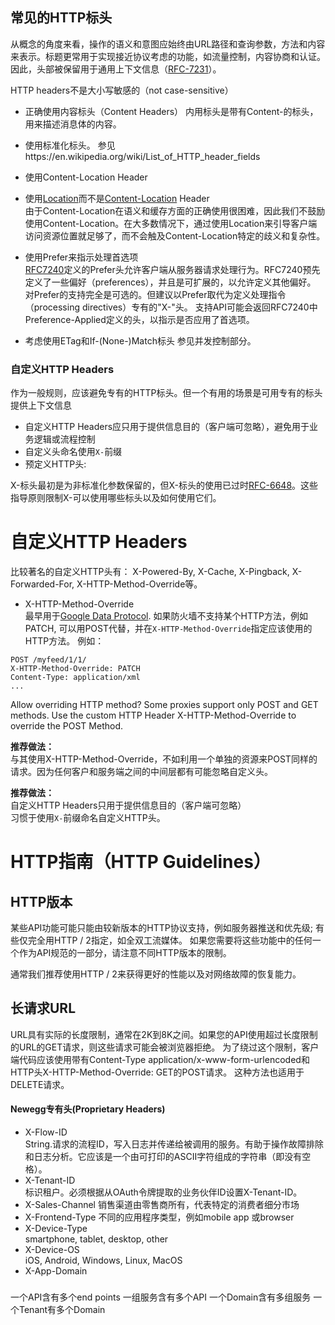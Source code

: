 

## 常见的HTTP标头
从概念的角度来看，操作的语义和意图应始终由URL路径和查询参数，方法和内容来表示。标题更常用于实现接近协议考虑的功能，如流量控制，内容协商和认证。因此，头部被保留用于通用上下文信息（[RFC-7231](https://tools.ietf.org/html/rfc7231#section-5)）。

HTTP headers不是大小写敏感的（not case-sensitive）  

- 正确使用内容标头（Content Headers）
内用标头是带有Content-的标头，用来描述消息体的内容。
- 使用标准化标头。
参见https://en.wikipedia.org/wiki/List_of_HTTP_header_fields  
- 使用Content-Location Header
- 使用[Location](https://tools.ietf.org/html/rfc7231#section-7.1.2)而不是[Content-Location](https://tools.ietf.org/html/rfc7231#section-3.1.4.2) Header  
由于Content-Location在语义和缓存方面的正确使用很困难，因此我们不鼓励使用Content-Location。在大多数情况下，通过使用Location来引导客户端访问资源位置就足够了，而不会触及Content-Location特定的歧义和复杂性。
- 使用Prefer来指示处理首选项  
[RFC7240](https://tools.ietf.org/html/rfc7240)定义的Prefer头允许客户端从服务器请求处理行为。RFC7240预先定义了一些偏好（preferences），并且是可扩展的，以允许定义其他偏好。
对Prefer的支持完全是可选的。但建议以Prefer取代为定义处理指令（processing directives）专有的"X-"头。
支持API可能会返回RFC7240中Preference-Applied定义的头，以指示是否应用了首选项。

- 考虑使用ETag和If-(None-)Match标头
参见并发控制部分。


### 自定义HTTP Headers
作为一般规则，应该避免专有的HTTP标头。但一个有用的场景是可用专有的标头提供上下文信息

- 自定义HTTP Headers应只用于提供信息目的（客户端可忽略），避免用于业务逻辑或流程控制
- 自定义头命名使用`X-`前缀  
- 预定义HTTP头:

X-标头最初是为非标准化参数保留的，但X-标头的使用已过时[RFC-6648](https://tools.ietf.org/html/rfc6648)。这些指导原则限制X-可以使用哪些标头以及如何使用它们。


# 自定义HTTP Headers
比较著名的自定义HTTP头有： X-Powered-By, X-Cache, X-Pingback, X-Forwarded-For, X-HTTP-Method-Override等。
- X-HTTP-Method-Override  
最早用于[Google Data Protocol](https://developers.google.com/gdata/docs/2.0/basics). 如果防火墙不支持某个HTTP方法，例如PATCH, 可以用POST代替，并在`X-HTTP-Method-Override`指定应该使用的HTTP方法。 例如：
```
POST /myfeed/1/1/
X-HTTP-Method-Override: PATCH
Content-Type: application/xml
...
```
Allow overriding HTTP method?
Some proxies support only POST and GET methods. Use the custom HTTP Header X-HTTP-Method-Override to override the POST Method.


**推荐做法：**  
与其使用X-HTTP-Method-Override，不如利用一个单独的资源来POST同样的请求。因为任何客户和服务端之间的中间层都有可能忽略自定义头。


**推荐做法：**  
自定义HTTP Headers只用于提供信息目的（客户端可忽略）  
习惯于使用`X-`前缀命名自定义HTTP头。

# HTTP指南（HTTP Guidelines）
## HTTP版本
某些API功能可能只能由较新版本的HTTP协议支持，例如服务器推送和优先级; 有些仅完全用HTTP / 2指定，如全双工流媒体。 如果您需要将这些功能中的任何一个作为API规范的一部分，请注意不同HTTP版本的限制。

通常我们推荐使用HTTP / 2来获得更好的性能以及对网络故障的恢复能力。

## 长请求URL
URL具有实际的长度限制，通常在2K到8K之间。如果您的API使用超过长度限制的URL的GET请求，则这些请求可能会被浏览器拒绝。 为了绕过这个限制，客户端代码应该使用带有Content-Type application/x-www-form-urlencoded和HTTP头X-HTTP-Method-Override: GET的POST请求。 这种方法也适用于DELETE请求。


#### Newegg专有头(Proprietary Headers)
- X-Flow-ID    
String.请求的流程ID，写入日志并传递给被调用的服务。有助于操作故障排除和日志分析。它应该是一个由可打印的ASCII字符组成的字符串（即没有空格）。
- X-Tenant-ID  
标识租户。必须根据从OAuth令牌提取的业务伙伴ID设置X-Tenant-ID。
- X-Sales-Channel
销售渠道由零售商所有，代表特定的消费者细分市场
- X-Frontend-Type
不同的应用程序类型，例如mobile app 或browser
- X-Device-Type  
smartphone, tablet, desktop, other  
- X-Device-OS  
iOS, Android, Windows, Linux, MacOS  
- X-App-Domain  

###

一个API含有多个end points
一组服务含有多个API
一个Domain含有多组服务
一个Tenant有多个Domain

